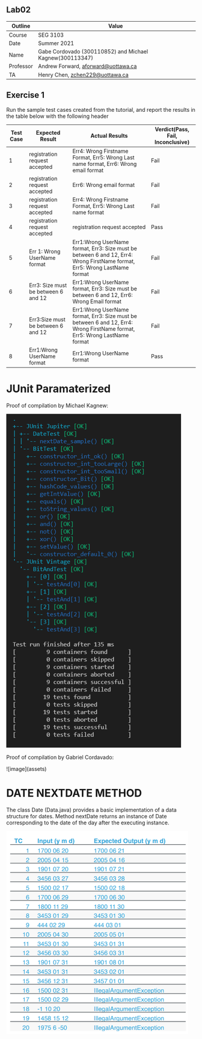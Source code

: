## Lab02
| Outline | Value |
| --- | --- |
| Course | SEG 3103 |
| Date | Summer 2021 |
| Name | Gabe Cordovado (300110852) and Michael Kagnew(300113347)  |
| Professor | Andrew Forward, aforward@uottawa.ca |
| TA | Henry Chen, zchen229@uottawa.ca |

## Exercise 1
Run the sample test cases created from the tutorial, and
report the results in the table below with the following
header

 Test Case | Expected Result | Actual Results | Verdict(Pass, Fail, Inconclusive) 
 --- | --- | --- | --- 
1 | registration request accepted | Err4: Wrong Firstname Format, Err5: Wrong Last name format, Err6: Wrong email format         | Fail
2 |    registration request accepted   |      Err6: Wrong email format       | Fail
3 | registration request accepted |Err4: Wrong Firstname Format, Err5: Wrong Last name format | Fail
4 |    registration request accepted   |      registration request accepted          | Pass
5 |    Err 1: Wrong UserName format   | Err1:Wrong UserName format, Err3: Size must be between 6 and 12, Err4: Wrong FirstName format, Err5: Wrong LastName format           | Fail
6 | Err3: Size must be between 6 and 12 | Err1:Wrong UserName format, Err3: Size must be between 6 and 12, Err6: Wrong Email format | Fail
7 | Err3:Size must be between 6 and 12  | Err1:Wrong UserName format, Err3: Size must be between 6 and 12, Err4: Wrong FirstName format, Err5: Wrong LastName format  | Fail
8 | Err1:Wrong UserName format | Err1:Wrong UserName format | Pass


# JUnit Paramaterized

Proof of compilation by Michael Kagnew:

![image](assets\bitTest.png)

Proof of compilation by Gabriel Cordavado:

![image](assets\)


# DATE NEXTDATE METHOD
The class Date (Data.java) provides a basic implementation
of a data structure for dates. Method nextDate returns an
instance of Date corresponding to the date of the day after
the executing instance.

![image](assets/test_cases_nextdate.png)